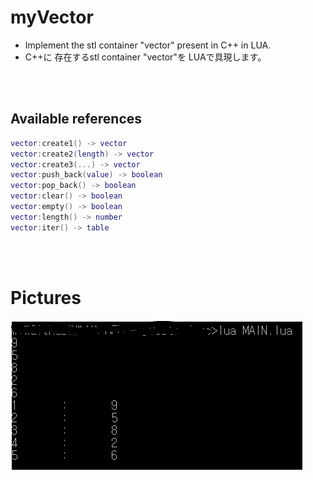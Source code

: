 # **myVector**

+ Implement the stl container "vector" present in C++ in LUA.
+ C++に 存在するstl container "vector"を LUAで具現します。

<br></br>
## **Available references**

```lua
vector:create1() -> vector
vector:create2(length) -> vector
vector:create3(...) -> vector
vector:push_back(value) -> boolean
vector:pop_back() -> boolean
vector:clear() -> boolean
vector:empty() -> boolean
vector:length() -> number
vector:iter() -> table

```
<br></br>
# **Pictures**

![](https://github.com/Mawi1e/myVector_LUA/blob/main/pict/1_1.PNG)